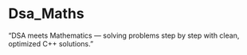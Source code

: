 # Dsa_Maths
“DSA meets Mathematics — solving problems step by step with clean, optimized C++ solutions.”
